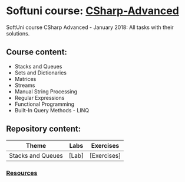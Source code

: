 # Softuni course: [CSharp-Advanced](https://softuni.bg/trainings/1841/csharp-advanced-january-2017)
SoftUni course CSharp Advanced - January 2018: All tasks with their solutions.

## Course content:
- Stacks and Queues
- Sets and Dictionaries
- Matrices
- Streams
- Manual String Processing
- Regular Expressions
- Functional Programming
- Built-In Query Methods - LINQ

## Repository content:
Theme							| Labs																																| Exercises																																	
--------------------------------|-----------------------------------------------------------------------------------------------------------------------------------|----------------
Stacks and Queues				| [Lab]																																| [Exercises]

### [Resources]()	